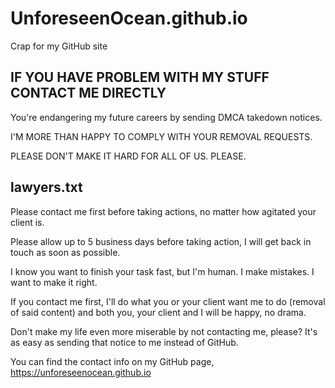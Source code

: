 # UnforeseenOcean.github.io
Crap for my GitHub site

## IF YOU HAVE PROBLEM WITH MY STUFF CONTACT ME DIRECTLY
You're endangering my future careers by sending DMCA takedown notices.

I'M MORE THAN HAPPY TO COMPLY WITH YOUR REMOVAL REQUESTS. 

PLEASE DON'T MAKE IT HARD FOR ALL OF US. PLEASE.

## lawyers.txt
Please contact me first before taking actions, no matter how agitated your client is.

Please allow up to 5 business days before taking action, I will get back in touch as soon as possible.

I know you want to finish your task fast, but I'm human. I make mistakes.  I want to make it right.

If you contact me first, I'll do what you or your client want me to do (removal of said content) and both you, your client and I will be happy, no drama.

Don't make my life even more miserable by not contacting me, please? It's as easy as sending that notice to me instead of GitHub.

You can find the contact info on my GitHub page, https://unforeseenocean.github.io
